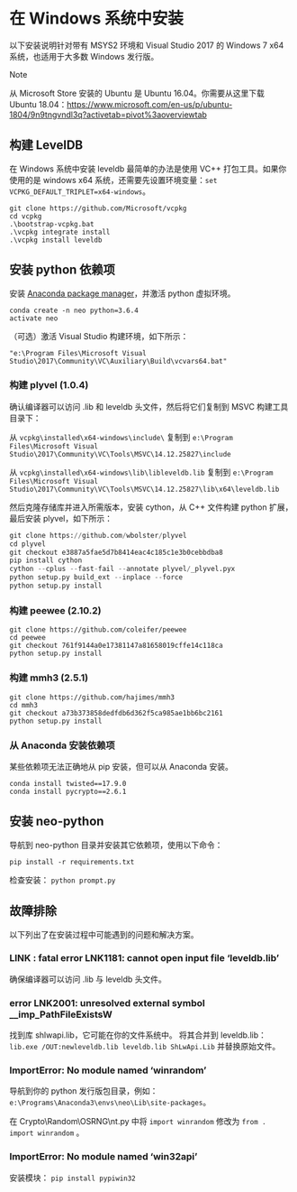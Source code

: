 # 在 Windows 系统中安装

以下安装说明针对带有 MSYS2 环境和 Visual Studio 2017 的 Windows 7 x64 系统，也适用于大多数 Windows 发行版。

> [!Note]
>
> 从 Microsoft Store 安装的 Ubuntu 是 Ubuntu 16.04。你需要从这里下载 Ubuntu 18.04：<https://www.microsoft.com/en-us/p/ubuntu-1804/9n9tngvndl3q?activetab=pivot%3aoverviewtab>

## 构建 LevelDB

在 Windows 系统中安装 leveldb 最简单的办法是使用 VC++ 打包工具。如果你使用的是 windows x64 系统，还需要先设置环境变量：`set VCPKG_DEFAULT_TRIPLET=x64-windows`。

```
git clone https://github.com/Microsoft/vcpkg
cd vcpkg
.\bootstrap-vcpkg.bat
.\vcpkg integrate install
.\vcpkg install leveldb
```

## 安装 python 依赖项

安装 [Anaconda package manager](https://www.anaconda.com/download/)，并激活 python 虚拟环境。

```
conda create -n neo python=3.6.4
activate neo
```

（可选）激活 Visual Studio 构建环境，如下所示：

```
"e:\Program Files\Microsoft Visual Studio\2017\Community\VC\Auxiliary\Build\vcvars64.bat"
```

### 构建 plyvel (1.0.4)

确认编译器可以访问 .lib 和 leveldb 头文件，然后将它们复制到 MSVC 构建工具目录下：

从 `vcpkg\installed\x64-windows\include\` 复制到 `e:\Program Files\Microsoft Visual Studio\2017\Community\VC\Tools\MSVC\14.12.25827\include` 

从 `vcpkg\installed\x64-windows\lib\libleveldb.lib` 复制到 `e:\Program Files\Microsoft Visual Studio\2017\Community\VC\Tools\MSVC\14.12.25827\lib\x64\leveldb.lib`

然后克隆存储库并进入所需版本，安装 cython，从 C++ 文件构建 python 扩展，最后安装 plyvel，如下所示：

```python
git clone https://github.com/wbolster/plyvel
cd plyvel
git checkout e3887a5fae5d7b8414eac4c185c1e3b0cebbdba8
pip install cython
cython --cplus --fast-fail --annotate plyvel/_plyvel.pyx
python setup.py build_ext --inplace --force
python setup.py install
```

### 构建 peewee (2.10.2)

```
git clone https://github.com/coleifer/peewee
cd peewee
git checkout 761f9144a0e17381147a81658019cffe14c118ca
python setup.py install
```

### 构建 mmh3 (2.5.1)

```
git clone https://github.com/hajimes/mmh3
cd mmh3
git checkout a73b373858dedfdb6d362f5ca985ae1bb6bc2161
python setup.py install
```

### 从 Anaconda 安装依赖项

某些依赖项无法正确地从 pip 安装，但可以从 Anaconda 安装。

```
conda install twisted==17.9.0
conda install pycrypto==2.6.1
```

## 安装 neo-python

导航到 neo-python 目录并安装其它依赖项，使用以下命令：

```
pip install -r requirements.txt
```

检查安装： `python prompt.py`

## 故障排除

以下列出了在安装过程中可能遇到的问题和解决方案。

### LINK : fatal error LNK1181: cannot open input file ‘leveldb.lib’

确保编译器可以访问 .lib 与 leveldb 头文件。

### error LNK2001: unresolved external symbol __imp_PathFileExistsW

找到库 shlwapi.lib，它可能在你的文件系统中。 将其合并到 leveldb.lib：`lib.exe /OUT:newleveldb.lib leveldb.lib ShLwApi.Lib` 并替换原始文件。

### ImportError: No module named ‘winrandom’

导航到你的 python 发行版包目录，例如： `e:\Programs\Anaconda3\envs\neo\Lib\site-packages`。

在 Crypto\Random\OSRNG\nt.py 中将 `import winrandom` 修改为 `from . import winrandom` 。

### ImportError: No module named ‘win32api’

安装模块： `pip install pypiwin32`